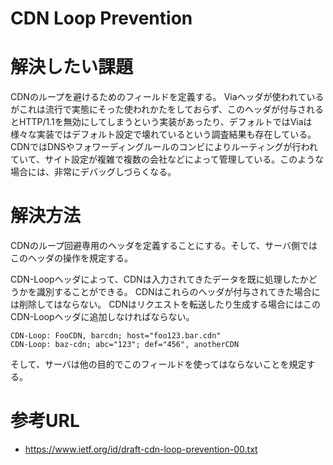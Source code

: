# CDN Loop Prevention

# 解決したい課題
CDNのループを避けるためのフィールドを定義する。
Viaヘッダが使われているがこれは流行で実態にそった使われかたをしておらず、このヘッダが付与されるとHTTP/1.1を無効にしてしまうという実装があったり、デフォルトではViaは様々な実装ではデフォルト設定で壊れているという調査結果も存在している。
CDNではDNSやフォワーディングルールのコンビによりルーティングが行われていて、サイト設定が複雑で複数の会社などによって管理している。このような場合には、非常にデバッグしづらくなる。

# 解決方法
CDNのループ回避専用のヘッダを定義することにする。そして、サーバ側ではこのヘッダの操作を規定する。

CDN-Loopヘッダによって、CDNは入力されてきたデータを既に処理したかどうかを識別することができる。 CDNはこれらのヘッダが付与されてきた場合には削除してはならない。
CDNはリクエストを転送したり生成する場合にはこのCDN-Loopヘッダに追加しなければならない。
```
CDN-Loop: FooCDN, barcdn; host="foo123.bar.cdn"
CDN-Loop: baz-cdn; abc="123"; def="456", anotherCDN
```
そして、サーバは他の目的でこのフィールドを使ってはならないことを規定する。

# 参考URL
- https://www.ietf.org/id/draft-cdn-loop-prevention-00.txt
